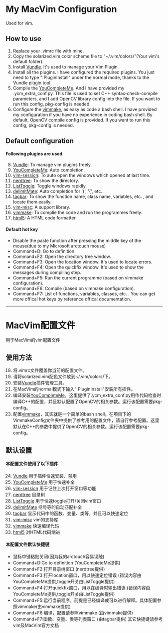 My MacVim Configuration
====
Used for vim.

How to use
------
1. Replace your .vimrc file with mine.
2. Copy the solarized.vim color scheme file to "~/.vim/colors/"(Your vim's default folder).
3. Install [Vundle](https://github.com/VundleVim/Vundle.vim#quick-start). It's used to manage your Vim Plugin.
4. Install all the plugins. I have configured the required plugins. You just need to type ":PluginInstall" under the normal mode, thanks to the Vundle plugin tool.
5. Compile the [YouCompleteMe](https://github.com/Valloric/YouCompleteMe#installation). And I have provided my .ycm_extra_conf.py. This file is used to set C++ syntax-check-compile parameters, and I add OpenCV library config into the file. If you want to run this config, pkg-config is needed.
6. Configure the [vimmake](https://github.com/skywind3000/vimmake), as easy as code a bash shell. I have provided my configuration if you have no experience in coding bash shell. By default, OpenCV compile config is provided. If you want to run this config, pkg-config is needed.

Default configuration
-----
#### Following plugins are used
8. [Vundle](https://github.com/VundleVim/Vundle.vim): To manage vim plugins freely.
9. [YouCompleteMe](https://github.com/Valloric/YouCompleteMe): Auto completion.
10. [vim-session](https://github.com/xolox/vim-session): To auto open the windows which opened at last time.
11. [nerdtree](https://github.com/scrooloose/nerdtree): To show the directory.
12. [ListToggle](https://github.com/Valloric/ListToggle): Toggle windows rapidly.
13. [delimitMate](https://github.com/Raimondi/delimitMate): Auto completion for '(', '{', etc. .
14. [tagbar](https://github.com/majutsushi/tagbar): To show the function name, class name, variables, etc. , and locate them easily.
15. [vim-misc](https://github.com/xolox/vim-misc): A support library.
16. [vimmake](https://github.com/skywind3000/vimmake): To complie the code and run the programmes freely.
17. [html5](https://github.com/othree/html5.vim): A HTML code formatter.

#### Default hot key
* Disable the paste function after pressing the middle key of the mouse(due to my Microsoft arctouch mouse)
* Command+D: Go to definition
* Command+F2: Open the directory tree window.
* Command+F3: Open the location window. It's used to locate errors.
* Command+F4: Open the quickfix window. It's used to show the messages during compiling step.
* Command+F5: Run the current programme (based on vimmake configuration).
* Command+F6: Compile (based on vimmake configuration).
* Command+F7: List of functions, variables, classes, etc. .
You can get more offical hot keys by reference offical documentation.
***
MacVim配置文件
====
用于MacVim的vim配置文件

使用方法
------
18. 将.vimrc文件覆盖你当前的配置文件。
19. 请将solarized.vim配色文件放到~/.vim/colors/下。
20. 安装[Vundle](https://github.com/VundleVim/Vundle.vim#quick-start)插件管理工具。
21. 在MacVim的normal模式下输入":PluginInstall"安装所有插件。
22. 编译安装[YouCompleteMe](https://github.com/Valloric/YouCompleteMe#installation)。这里提供了.ycm_extra_conf.py用作代码检查时编译C++的配置，并且默认配置了OpenCV的相关参数。运行该配置需要pkg-config。
23. 配置[vimmake](https://github.com/skywind3000/vimmake)，其实就是一个简单的bash shell。在项目下的VimmakeConfig文件夹中提供了参考用的配置文件，请自行参考配置。这里默认在C++的参数中提供了OpenCV的相关参数。运行该配置需要pkg-config。


默认设置
-----
#### 本配置文件使用了以下插件
24. [Vundle](https://github.com/VundleVim/Vundle.vim) 用于插件快速安装、禁用
25. [YouCompleteMe](https://github.com/Valloric/YouCompleteMe) 用于快速补全
26. [vim-session](https://github.com/xolox/vim-session) 用于记住上次打开窗口等功能
27. [nerdtree](https://github.com/scrooloose/nerdtree) 目录树
28. [ListToggle](https://github.com/Valloric/ListToggle) 用于快速toggle打开/关闭vim窗口
29. [delimitMate](https://github.com/Raimondi/delimitMate) 括号等的自动匹配补全
30. [tagbar](https://github.com/majutsushi/tagbar) 显示代码中的函数、变量、类等，并且可以快速定位
31. [vim-misc](https://github.com/xolox/vim-misc) vim的支持库
32. [vimmake](https://github.com/skywind3000/vimmake) 快速编译代码
33. [html5](https://github.com/othree/html5.vim) 对HTML代码缩进

#### 本配置文件默认快捷键
* 鼠标中键粘贴关闭(因为我的arctouch容易误触)
* Command+D:Go to definition (YouCompleteMe提供)
* Command+F2:打开目录树窗口 (nerdtree提供)
* Command+F3:打开location窗口，用以快速定位错误 (错误内容由YouCompleteMe提供,toggle开关由ListToggle提供)
* Command+F4:打开quickfix窗口，用以在编译时输出错误 (错误内容由YouCompleteMe提供,toggle开关由ListToggle提供)
* Command+F5:运行当前程序，前提是已经编译或可以进行解释。具体配置参照vimmake(由vimmake提供)
* Command+F6:编译，配置请参照vimmake (由vimmake提供)
* Command+F7:函数、变量、类等列表窗口 (由tagbar提供)
其它快捷键请参考vim及MacVim官方文档
